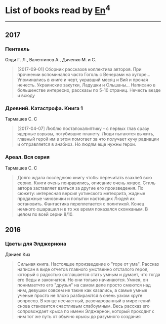 # List of books read by [En](http://vk.com/id333646551)<sup>4</sup>
---

## 2017

### Пентакль
Олди Г. Л., Валентинов А., Дяченко М. и С.
> [2017-09-01] Сборник рассказов коллектива авторов. При прочнении вспоминался часто Гоголь с Вечерами на хуторе... Упоминались в книге и черт, укравший месяц и Вий и прочая нечесть. Украинские закутки, Ладушки и Ольшаны... Написано в большенстве интересно, рассказы по 5-10 страниц. Нечесть везде и всюду


### Древний. Катастрофа. Книга 1
Тармашев С. С
> [2017-04-07] Люблю постапокалиптику - с первых глав сразу ядерные взрывы, погубившие планету. Люди пытаются выжить, главный герой им в этом помогает за что получает кучу радиации и отправляется в анабиоз.  Но людям еще нужны герои.


### Ареал. Вся серия
Тармашев С. С
> Долго ждала последнюю книгу чтобы перечитать взахлеб всю серию. Книги очень понравились, описание очень живое. Стиль автора заставляет взяться за другие его произведения. По сюжету: интересная версия ухтинского метеорита, жадные продажные чиновники и попытки настоящих Людей их остановить. Фантастика переплетается с политикой. Конец немного ошарашил и в то же время показался скомканым. В целом по всей серии 8/10.



## 2016

### Цветы для Элджернона
Дэниел Киз
> Сильная книга. Настоящее произведение о "горе от ума". Рассказ написан в виде отчетов главного умственно отсталого героя, который с радостью соглашается стать умным и думает, что тогда его беды и закончатся. Но они только начинаются. Умнея, он понимаетчто его "друзья" на самом деле просто смеются над ним, девушки совсем не такие как казались, а самые умные ученые просто не плохо разбираются в очень узком круге вопросов. В конце несчастный, разочарованный в мире гений снова становится счастливым слабоумным. Весь рассказ его сопровождает крыса по имени Элджернон, который проходит с ним тот же путь от обычно крысы до разумного создания



